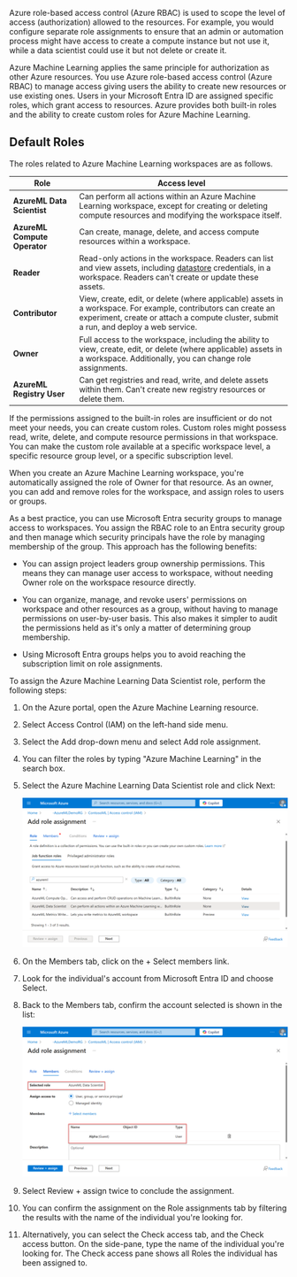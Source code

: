 Azure role-based access control (Azure RBAC) is used to scope the level of access (authorization) allowed to the resources. For example, you would configure separate role assignments to ensure that an admin or automation process might have access to create a compute instance but not use it, while a data scientist could use it but not delete or create it.

Azure Machine Learning applies the same principle for authorization as other Azure resources. You use Azure role-based access control (Azure RBAC) to manage access giving users the ability to create new resources or use existing ones. Users in your Microsoft Entra ID are assigned specific roles, which grant access to resources. Azure provides both built-in roles and the ability to create custom roles for Azure Machine Learning.

## Default Roles ##

The roles related to Azure Machine Learning workspaces are as follows.

| **Role** | **Access level** |
|---|---|
| **AzureML Data Scientist** | Can perform all actions within an Azure Machine Learning workspace, except for creating or deleting compute resources and modifying the workspace itself. |
| **AzureML Compute Operator** | Can create, manage, delete, and access compute resources within a workspace. |
| **Reader** | Read-only actions in the workspace. Readers can list and view assets, including [datastore](/azure/machine-learning/how-to-access-data) credentials, in a workspace. Readers can't create or update these assets. |
| **Contributor** | View, create, edit, or delete (where applicable) assets in a workspace. For example, contributors can create an experiment, create or attach a compute cluster, submit a run, and deploy a web service. |
| **Owner** | Full access to the workspace, including the ability to view, create, edit, or delete (where applicable) assets in a workspace. Additionally, you can change role assignments. |
| **AzureML Registry User** | Can get registries and read, write, and delete assets within them. Can't create new registry resources or delete them. |

If the permissions assigned to the built-in roles are insufficient or do not meet your needs, you can create custom roles. Custom roles might possess read, write, delete, and compute resource permissions in that workspace. You can make the custom role available at a specific workspace level, a specific resource group level, or a specific subscription level.

When you create an Azure Machine Learning workspace, you're automatically assigned the role of Owner for that resource. As an owner, you can add and remove roles for the workspace, and assign roles to users or groups.

As a best practice, you can use Microsoft Entra security groups to manage access to workspaces. You assign the RBAC role to an Entra security group and then manage which security principals have the role by managing membership of the group. This approach has the following benefits:

- You can assign project leaders group ownership permissions. This means they can manage user access to workspace, without needing Owner role on the workspace resource directly.

- You can organize, manage, and revoke users' permissions on workspace and other resources as a group, without having to manage permissions on user-by-user basis. This also makes it simpler to audit the permissions held as it's only a matter of determining group membership.

- Using Microsoft Entra groups helps you to avoid reaching the subscription limit on role assignments.

To assign the Azure Machine Learning Data Scientist role, perform the following steps:

1. On the Azure portal, open the Azure Machine Learning resource.
1. Select Access Control (IAM) on the left-hand side menu.
1. Select the Add drop-down menu and select Add role assignment.
1. You can filter the roles by typing "Azure Machine Learning" in the search box.
1. Select the Azure Machine Learning Data Scientist role and click Next:

   ![Screenshot of configuring an Azure Machine Learning role assignment in the Azure portal.](../media/add-role-assignment.png)

1. On the Members tab, click on the + Select members link.
1. Look for the individual's account from Microsoft Entra ID and choose Select.
1. Back to the Members tab, confirm the account selected is shown in the list:

   ![Screenshot of assigning data scientist role in Azure portal to Azure Machine Learning workspace.](../media/add-data-scientist.png)

1. Select Review + assign twice to conclude the assignment.
1. You can confirm the assignment on the Role assignments tab by filtering the results with the name of the individual you're looking for.
1. Alternatively, you can select the Check access tab, and the Check access button. On the side-pane, type the name of the individual you're looking for. The Check access pane shows all Roles the individual has been assigned to.
